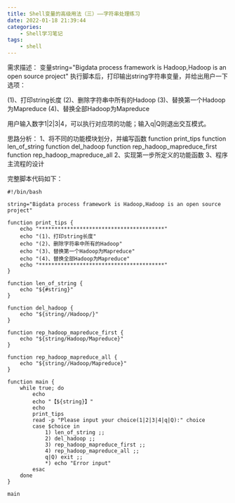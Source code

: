 ```yaml
---
title: Shell变量的高级用法（三）——字符串处理练习
date: 2022-01-18 21:39:44
categories: 
    - Shell学习笔记
tags:
    - shell
---
```

需求描述：
变量string="Bigdata process framework is Hadoop,Hadoop is an open source project"
执行脚本后，打印输出string字符串变量，并给出用户一下选项：

(1)、打印string长度
(2)、删除字符串中所有的Hadoop
(3)、替换第一个Hadoop为Mapreduce
(4)、替换全部Hadoop为Mapreduce

用户输入数字1|2|3|4，可以执行对应项的功能；输入q|Q则退出交互模式。

思路分析：
1、将不同的功能模块划分，并编写函数
function print_tips
function len_of_string
function del_hadoop
function rep_hadoop_mapreduce_first
function rep_hadoop_mapreduce_all
2、实现第一步所定义的功能函数
3、程序主流程的设计

完整脚本代码如下：
```
#!/bin/bash

string="Bigdata process framework is Hadoop,Hadoop is an open source project"

function print_tips {
    echo "****************************************"
    echo "(1)、打印string长度"
    echo "(2)、删除字符串中所有的Hadoop"
    echo "(3)、替换第一个Hadoop为Mapreduce"
    echo "(4)、替换全部Hadoop为Mapreduce"
    echo "****************************************"
}

function len_of_string {
    echo "${#string}"
}

function del_hadoop {
    echo "${string//Hadoop/}"
}

function rep_hadoop_mapreduce_first {
    echo "${string/Hadoop/Mapreduce}"
}

function rep_hadoop_mapreduce_all {
    echo "${string//Hadoop/Mapreduce}"
}

function main {
    while true; do
        echo
        echo "【${string}】"
        echo
        print_tips
        read -p "Please input your choice(1|2|3|4|q|Q):" choice
        case $choice in
            1) len_of_string ;;
            2) del_hadoop ;;
            3) rep_hadoop_mapreduce_first ;;
            4) rep_hadoop_mapreduce_all ;;
            q|Q) exit ;;
            *) echo "Error input"
        esac
    done
}

main
```
